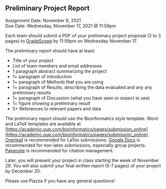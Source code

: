 ## Preliminary Project Report
Assignment Date: November 8, 2021 <br>
Due Date: Wednesday, November 17, 2021 @ 11:59pm <br>

Each team should submit a PDF of your preliminary project proposal (2 to 3 pages) to [GradeScope](https://www.gradescope.com/courses/301857) by 11:59pm on Wednesday November 17.

The preliminary report should have at least:
- Title of your project
- List of team members and email addresses
- 1 paragraph abstract summarizing the project
- 1+ paragraph of Introduction
- 1+ paragraph of Methods that you are using
- 1+ paragraph of Results, describing the data evaluated and any any preliminary results
- 1+ paragraph of Discussion (what you have seen or expect to see)
- 1+ figure showing a preliminary result
- 5+ References to relevant papers and data

The preliminary report should use the Bioinformatics style template. Word and LaTeX templates are available at [https://academic.oup.com/bioinformatics/pages/submission_online](https://academic.oup.com/bioinformatics/pages/submission_online). [Overleaf](https://www.overleaf.com/) is recommended for LaTex submissions. [Google Docs](http://docs.google.com/) is recommended for non-latex submissions, especially group projects. [Paperpile](https://paperpile.com/) is recommended for citation management.

Later, you will present your project in class starting the week of November 29. You will also submit your final written report (5-7 pages) of your project by December 20.

Please use Piazza if you have any general questions!
